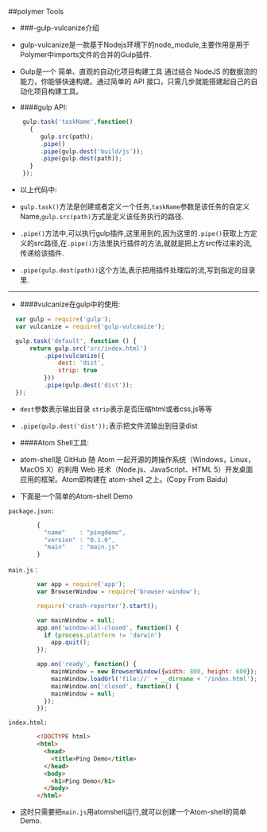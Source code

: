 ##polymer Tools

* ###-gulp-vulcanize介绍

* gulp-vulcanize是一款基于Nodejs环境下的node_module,主要作用是用于Polymer中imports文件的合并的Gulp插件.

* Gulp是一个 简单、直观的自动化项目构建工具 通过结合 NodeJS 的数据流的能力，你能够快速构建。通过简单的 API 接口，只需几步就能搭建起自己的自动化项目构建工具。

* ####gulp API:


```javascript
    gulp.task('taskName',function()
      {
         gulp.src(path);
         .pipe()
         .pipe(gulp.dest('build/js'));
         .pipe(gulp.dest(path));
      }
    });
```

* 以上代码中:

* `gulp.task()`方法是创建或者定义一个任务,`taskName`参数是该任务的自定义Name,`gulp.src(path)`方式是定义该任务执行的路径.

* `.pipe()`方法中,可以执行gulp插件,这里用到的,因为这里的`.pipe()`获取上方定义的src路径,在`.pipe()`方法里执行插件的方法,就就是把上方src传过来的流,传递给该插件.

* `.pipe(gulp.dest(path))`这个方法,表示把用插件处理后的流,写到指定的目录里.

****

* ####vulcanize在gulp中的使用:


```javascript
  var gulp = require('gulp');
  var vulcanize = require('gulp-vulcanize');

  gulp.task('default', function () {
      return gulp.src('src/index.html')
          .pipe(vulcanize({
              dest: 'dist',
              strip: true
          }))
          .pipe(gulp.dest('dist'));
  });
```
* `dest`参数表示输出目录 `strip`表示是否压缩html或者css,js等等
* `.pipe(gulp.dest('dist'));`表示把文件流输出到目录dist

* ####Atom Shell工具:

* atom-shell是 GitHub 随 Atom 一起开源的跨操作系统（Windows，Linux，MacOS X）的利用 Web 技术（Node.js、JavaScript、HTML 5）开发桌面应用的框架。Atom即构建在 atom-shell 之上。(Copy From Baidu)

* 下面是一个简单的Atom-shell Demo

`package.json:`

```javascript
        ﻿{
          "name"    : "pingdemo",
          "version" : "0.1.0",
          "main"    : "main.js"
        }
```

`main.js：`

```javascript
        var app = require('app');
        var BrowserWindow = require('browser-window');

        require('crash-reporter').start();

        var mainWindow = null;
        app.on('window-all-closed', function() {
          if (process.platform != 'darwin')
            app.quit();
        });

        app.on('ready', function() {
            mainWindow = new BrowserWindow({width: 800, height: 600});
            mainWindow.loadUrl('file://' + __dirname + '/index.html');
            mainWindow.on('closed', function() {
            mainWindow = null;
          });
        });

```

`index.html:`

```html
        <!DOCTYPE html>
        <html>
          <head>
            <title>Ping Demo</title>
          </head>
          <body>
            <h1>Ping Demo</h1>
          </body>
        </html>


```

* 这时只需要把`main.js`用atomshell运行,就可以创建一个Atom-shell的简单Demo.
